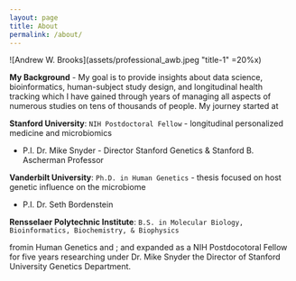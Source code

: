 ```yaml
---
layout: page
title: About
permalink: /about/
---
```

![Andrew W. Brooks](assets/professional_awb.jpeg "title-1" =20%x)

**My Background** - My goal is to provide insights about data science, bioinformatics, human-subject study design, and longitudinal health tracking which I have gained through years of managing all aspects of numerous studies on tens of thousands of people. My journey started at 

**Stanford University**: `NIH Postdoctoral Fellow` - longitudinal personalized medicine and microbiomics
  * P.I. Dr. Mike Snyder - Director Stanford Genetics & Stanford B. Ascherman Professor

**Vanderbilt University**: `Ph.D. in Human Genetics` - thesis focused on host genetic influence on the microbiome
  * P.I. Dr. Seth Bordenstein 

**Rensselaer Polytechnic Institute**: `B.S. in Molecular Biology, Bioinformatics, Biochemistry, & Biophysics`

 fromin Human Genetics and ; and expanded as a NIH Postdocotoral Fellow for five years researching under Dr. Mike Snyder the Director of Stanford University Genetics Department.
